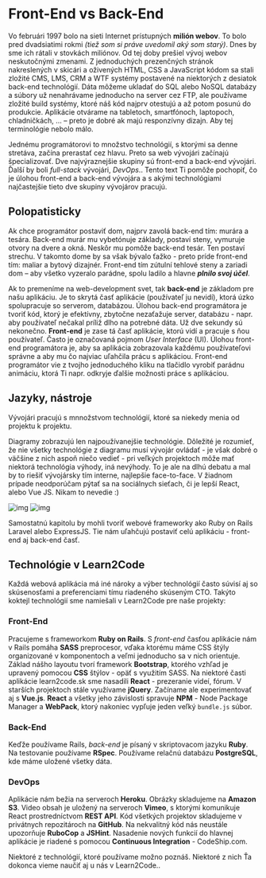 # Front-End vs Back-End

Vo februári 1997 bolo na sieti Internet prístupných **milión webov**. To bolo pred dvadsiatimi rokmi *(tiež som si práve uvedomil aký som starý)*. Dnes by sme ich rátali v stovkách miliónov. Od tej doby prešiel vývoj webov neskutočnými zmenami. Z jednoduchých prezenčných stránok nakreslených v skicári a oživených HTML, CSS a JavaScript kódom sa stali zložité CMS, LMS, CRM a WTF systémy postavené  na niektorých z desiatok back-end technológií. Dáta môžeme ukladať do SQL alebo NoSQL databázy a súbory už nenahrávame jednoducho na server cez FTP, ale používame zložité build systémy, ktoré náš kód najprv otestujú a až potom posunú do produkcie. Aplikácie otvárame na tabletoch, smartfónoch, laptopoch, chladničkách, … – preto je dobré ak majú responzívny dizajn. Aby tej terminológie nebolo málo.

Jednému programátorovi to množstvo technológií, s ktorými sa denne stretáva, začína prerastať cez hlavu. Preto sa web vývojári začínajú špecializovať. Dve najvýraznejšie skupiny sú front-end a back-end vývojári. Ďalší by boli *full-stack* vývojári, *DevOps*.. Tento text Ti pomôže pochopiť, čo je úlohou front-end a back-end vývojára a s akými technológiami najčastejšie tieto dve skupiny vývojárov pracujú.

## Polopatisticky
Ak chce programátor postaviť dom, najprv zavolá back-end tím: murára a tesára. Back-end murár mu vybetónuje základy, postaví steny, vymuruje otvory na dvere a okná. Neskôr mu pomôže back-end tesár. Ten postaví strechu. V takomto dome by sa však bývalo ťažko - preto príde front-end tím: maliar a bytový dizajnér. Front-end tím zútulní tehlové steny a zariadi dom – aby všetko vyzeralo parádne, spolu ladilo a hlavne ***plnilo svoj účel***.

Ak to premeníme na web-development svet, tak **back-end** je základom pre našu aplikáciu. Je to skrytá časť aplikácie (používateľ ju nevidí), ktorá úzko spolupracuje so serverom, databázou. Úlohou back-end programátora je tvoriť kód, ktorý je efektívny, zbytočne nezaťažuje server, databázu - napr. aby používateľ nečakal príliž dlho na potrebné dáta. Už dve sekundy sú nekonečno. **Front-end** je zase tá časť aplikácie, ktorú vidí a pracuje s ňou používateľ. Často je označovaná pojmom *User Interface* (UI). Úlohou front-end programátora je, aby sa aplikácia zobrazovala každému používateľovi správne a aby mu čo najviac uľahčila prácu s aplikáciou. Front-end programátor vie z tvojho jednoduchého kliku na tlačidlo vyrobiť parádnu animáciu, ktorá Ti napr. odkryje ďalšie možnosti práce s aplikáciou.

## Jazyky, nástroje 
Vývojári pracujú s mnnožstvom technológií, ktoré sa niekedy menia od projektu k projektu.

Diagramy zobrazujú len najpoužívanejšie technológie. Dôležité je rozumieť, že nie všetky technológie z diagramu musí vývojár ovládať - je však dobré o väčšine z nich aspoň niečo vedieť - pri veľkých projektoch môže mať niektorá technológia výhody, iná nevýhody. To je ale na dlhú debatu a mal by to riešiť vývojársky tím interne, najlepšie face-to-face. V žiadnom prípade neodporúčam pýtať sa na sociálnych sieťach, či je lepší React, alebo Vue JS. Nikam to nevedie :)

![img](http://i.imgur.com/GKCU5wB.png)
![img](http://i.imgur.com/VaxZtwe.png)

Samostatnú kapitolu by mohli tvoriť webové frameworky ako Ruby on Rails Laravel alebo ExpressJS. Tie nám uľahčujú postaviť celú aplikáciu - front-end aj back-end časť. 

## Technológie v Learn2Code

Každá webová aplikácia má iné nároky a výber technológií často súvisí aj so skúsenosťami a preferenciami tímu riadeného skúseným CTO. Takýto koktejl technológií sme namiešali v Learn2Code pre naše projekty:

### Front-End
Pracujeme s frameworkom **Ruby on Rails**. S *front-end* časťou aplikácie nám v Rails pomáha **SASS** preprocesor, vďaka ktorému máme CSS štýly organizované v komponentoch a veľmi jednoducho sa v nich orientuje. Základ nášho layoutu tvorí framework **Bootstrap**, ktorého vzhľad je upravený pomocou **CSS** štýlov - opäť s využitím SASS. Na niektoré časti aplikácie learn2code.sk sme nasadili **React** - prezeranie videí, fórum. V starších projektoch stále využívame **jQuery**. Začíname ale experimentovať aj s **Vue.js**. **React** a všetky jeho závislosti spravuje **NPM** - Node Package Manager a **WebPack**, ktorý nakoniec vypľuje jeden veľký `bundle.js` súbor.

### Back-End
Keďže používame Rails, *back-end* je písaný v skriptovacom jazyku **Ruby**. Na testovanie používame **RSpec**. Používame relačnú databázu **PostgreSQL**, kde máme uložené všetky dáta. 

### DevOps
Aplikácie nám bežia na serveroch **Heroku**. Obrázky skladujeme na **Amazon S3**. Video obsah je uložený na serveroch **Vimeo**, s ktorými komunikuje React prostredníctvom **REST API**. Kód všetkých projektov skladujeme v privátnych repozitároch na **GitHub**. Na nekvalitný kód nás neustále upozorňuje **RuboCop** a **JSHint**. Nasadenie nových funkcií do hlavnej aplikácie je riadené s pomocou **Continuous Integration** - CodeShip.com.

Niektoré z technológií, ktoré používame možno poznáš. Niektoré z nich Ťa dokonca vieme naučiť aj u nás v Learn2Code..